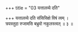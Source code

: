 +++
title = "03 यत्तालव्ये दति"

+++
यत्तालव्ये दति संसिसिक्षे विषं त्वम् ।  
त्रयस्तुदा रुजामसि बभ्रुवो नकुलस्त्वत् ॥ ३ ॥